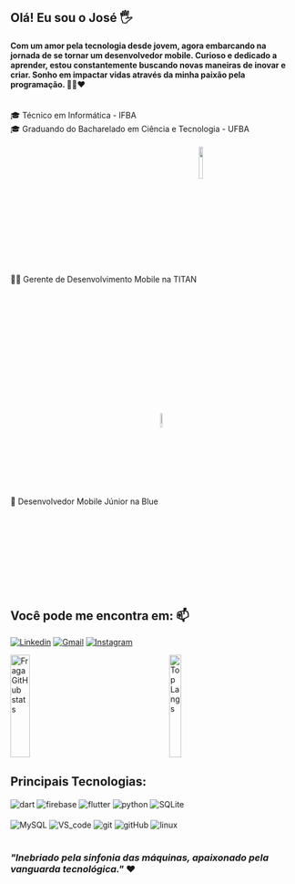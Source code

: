 ## Olá! Eu sou o José 🖐️

#### Com um amor pela tecnologia desde jovem, agora embarcando na jornada de se tornar um desenvolvedor mobile. Curioso e dedicado a aprender, estou constantemente buscando novas maneiras de inovar e criar. Sonho em impactar vidas através da minha paixão pela programação. 👨‍💻❤️<br /><br />

🎓 Técnico em Informática - IFBA<br />
🎓 Graduando do Bacharelado em Ciência e Tecnologia - UFBA
<br /><br />
👨‍💻 Gerente de Desenvolvimento Mobile na TITAN [<img align="center" width="12%" src="https://www.titanci.com.br/_next/static/media/LogoHeader.6e751afa.svg"/>](https://titanci.com.br)<br />
📱 Desenvolvedor Mobile Júnior na Blue [<img  align="center" width="8%" src="https://login.bluenacional.com/img/logo-Blue-Azul.svg"/>](https://www.saudeblue.com)

## Você pode me encontra em: 📫
[![Linkedin](https://img.shields.io/badge/-LinkedIn-%230077B5?style=for-the-badge&logo=linkedin&logoColor=white)](https://www.linkedin.com/in/josé-roberto-cardoso/)
[![Gmail](https://img.shields.io/badge/-Gmail-%23333?style=for-the-badge&logo=gmail&logoColor=white)](mailto:jrcardoso541@gmail.com)
[![Instagram](https://img.shields.io/badge/Instagram-E4405F?style=for-the-badge&logo=instagram&logoColor=white)](https://www.instagram.com/joseroberto.exe)

<div style="display: flex;">
  <a href="https://github.com/JoseCardoso-dev">
    <img width="49%" height="180em" src="https://github-readme-stats.vercel.app/api?username=JoseCardoso-dev&show_icons=true&theme=dracula&count_private=true" alt="Fraga GitHub stats" />
  </a>
  <a href="https://github.com/anuraghazra/github-readme-stats" style="margin: auto;">
    <img width="49%" height="180em" src="https://github-readme-stats.vercel.app/api/top-langs/?username=JoseCardoso-dev&layout=compact&theme=dracula" alt="Top Langs" />
  </a>
</div>

## Principais Tecnologias:

<div style="display: inline_block">
  <img align="center" alt="dart" src="https://img.shields.io/badge/Dart-0175C2?style=for-the-badge&logo=dart&logoColor=white" />
  <img align="center" alt="firebase" src="https://img.shields.io/badge/Firebase-FFCA28.svg?style=for-the-badge&logo=Firebase&logoColor=black" />
  <img align="center" alt="flutter" src="https://img.shields.io/badge/Flutter-02569B?style=for-the-badge&logo=flutter&logoColor=white" />
  <img align="center" alt="python" src="https://img.shields.io/badge/Python-14354C?style=for-the-badge&logo=python&logoColor=white" />
  <img align="center" alt="SQLite" src="https://img.shields.io/badge/SQLite-07405E?style=for-the-badge&logo=sqlite&logoColor=white" /><br />
  <br /><img align="center" alt="MySQL" src="https://img.shields.io/badge/MySQL-005C84?style=for-the-badge&logo=mysql&logoColor=white" />
  <img align="center" alt="VS_code" src="https://img.shields.io/badge/Visual_Studio_Code-0078D4?style=for-the-badge&logo=visual%20studio%20code&logoColor=white" />
  <img align="center" alt="git" src="https://img.shields.io/badge/GIT-E44C30?style=for-the-badge&logo=git&logoColor=white" />
  <img align="center" alt="gitHub" src="https://img.shields.io/badge/GitHub-100000?style=for-the-badge&logo=github&logoColor=white" />
  <img align="center" alt="linux" src="https://img.shields.io/badge/Linux-FCC624?style=for-the-badge&logo=linux&logoColor=black" />
</div><br />

### _"Inebriado pela sinfonia das máquinas, apaixonado pela vanguarda tecnológica."_ ❤️
